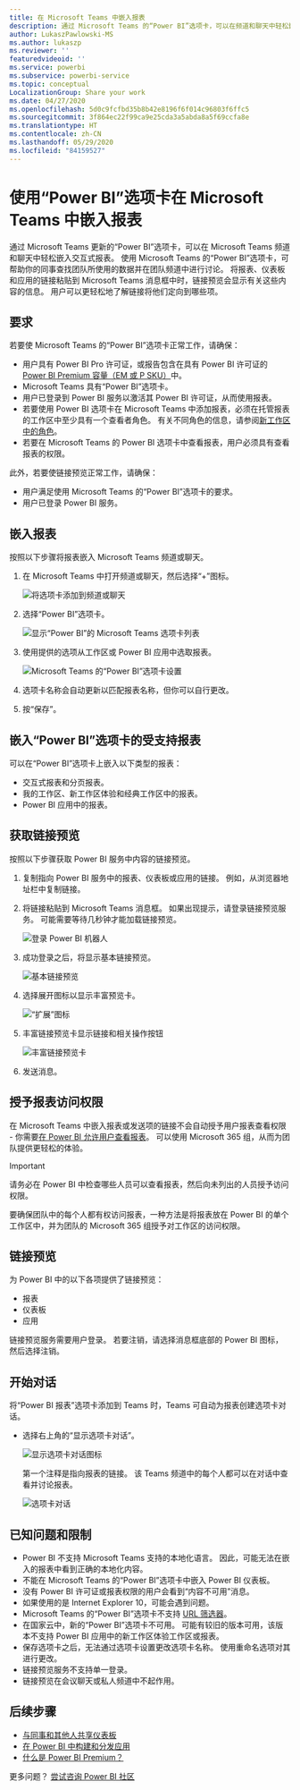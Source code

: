 ```yaml
---
title: 在 Microsoft Teams 中嵌入报表
description: 通过 Microsoft Teams 的“Power BI”选项卡，可以在频道和聊天中轻松嵌入交互式报表。
author: LukaszPawlowski-MS
ms.author: lukaszp
ms.reviewer: ''
featuredvideoid: ''
ms.service: powerbi
ms.subservice: powerbi-service
ms.topic: conceptual
LocalizationGroup: Share your work
ms.date: 04/27/2020
ms.openlocfilehash: 5d0c9fcfbd35b8b42e8196f6f014c96803f6ffc5
ms.sourcegitcommit: 3f864ec22f99ca9e25cda3a5abda8a5f69ccfa8e
ms.translationtype: HT
ms.contentlocale: zh-CN
ms.lasthandoff: 05/29/2020
ms.locfileid: "84159527"
---
```

# <a name="embed-reports-in-microsoft-teams-with-the-power-bi-tab"></a>使用“Power BI”选项卡在 Microsoft Teams 中嵌入报表

通过 Microsoft Teams 更新的“Power BI”选项卡，可以在 Microsoft Teams 频道和聊天中轻松嵌入交互式报表。 使用 Microsoft Teams 的“Power BI”选项卡，可帮助你的同事查找团队所使用的数据并在团队频道中进行讨论。  将报表、仪表板和应用的链接粘贴到 Microsoft Teams 消息框中时，链接预览会显示有关这些内容的信息。 用户可以更轻松地了解链接将他们定向到哪些项。

## <a name="requirements"></a>要求

若要使 Microsoft Teams 的“Power BI”选项卡正常工作，请确保：

- 用户具有 Power BI Pro 许可证，或报告包含在具有 Power BI 许可证的 [Power BI Premium 容量（EM 或 P SKU）](../admin/service-premium-what-is.md)中。
- Microsoft Teams 具有“Power BI”选项卡。
- 用户已登录到 Power BI 服务以激活其 Power BI 许可证，从而使用报表。
- 若要使用 Power BI 选项卡在 Microsoft Teams 中添加报表，必须在托管报表的工作区中至少具有一个查看者角色。 有关不同角色的信息，请参阅[新工作区中的角色](service-new-workspaces.md#roles-in-the-new-workspaces)。
- 若要在 Microsoft Teams 的 Power BI 选项卡中查看报表，用户必须具有查看报表的权限。

此外，若要使链接预览正常工作，请确保：
- 用户满足使用 Microsoft Teams 的“Power BI”选项卡的要求。
- 用户已登录 Power BI 服务。 


## <a name="embed-your-report"></a>嵌入报表

按照以下步骤将报表嵌入 Microsoft Teams 频道或聊天。

1. 在 Microsoft Teams 中打开频道或聊天，然后选择“+”图标。

    ![将选项卡添加到频道或聊天](media/service-embed-report-microsoft-teams/service-embed-report-microsoft-teams-add.png)

2. 选择“Power BI”选项卡。

    ![显示“Power BI”的 Microsoft Teams 选项卡列表](media/service-embed-report-microsoft-teams/service-embed-report-microsoft-teams-tab.png)

3. 使用提供的选项从工作区或 Power BI 应用中选取报表。

    ![Microsoft Teams 的“Power BI”选项卡设置](media/service-embed-report-microsoft-teams/service-embed-report-microsoft-teams-tab-settings.png)

4. 选项卡名称会自动更新以匹配报表名称，但你可以自行更改。 

5. 按“保存”。

## <a name="supported-reports-for-embedding-the-power-bi-tab"></a>嵌入“Power BI”选项卡的受支持报表
可以在“Power BI”选项卡上嵌入以下类型的报表：

- 交互式报表和分页报表。
- 我的工作区、新工作区体验和经典工作区中的报表。
- Power BI 应用中的报表。

## <a name="get-a-link-preview"></a>获取链接预览

按照以下步骤获取 Power BI 服务中内容的链接预览。

1. 复制指向 Power BI 服务中的报表、仪表板或应用的链接。 例如，从浏览器地址栏中复制链接。

2. 将链接粘贴到 Microsoft Teams 消息框。 如果出现提示，请登录链接预览服务。 可能需要等待几秒钟才能加载链接预览。

    ![登录 Power BI 机器人](media/service-embed-report-microsoft-teams/service-teams-link-preview-sign-in-needed.png)

3. 成功登录之后，将显示基本链接预览。

    ![基本链接预览](media/service-embed-report-microsoft-teams/service-teams-link-preview-basic.png)

4. 选择展开图标以显示丰富预览卡。

    ![“扩展”图标](media/service-embed-report-microsoft-teams/service-teams-link-preview-expand-icon.png)

5. 丰富链接预览卡显示链接和相关操作按钮

    ![丰富链接预览卡](media/service-embed-report-microsoft-teams/service-teams-link-preview-nice-card.png)

6. 发送消息。



## <a name="grant-access-to-reports"></a>授予报表访问权限

在 Microsoft Teams 中嵌入报表或发送项的链接不会自动授予用户报表查看权限 - 你需要[在 Power BI 允许用户查看报表](service-share-dashboards.md)。 可以使用 Microsoft 365 组，从而为团队提供更轻松的体验。

> [!IMPORTANT]
> 请务必在 Power BI 中检查哪些人员可以查看报表，然后向未列出的人员授予访问权限。

要确保团队中的每个人都有权访问报表，一种方法是将报表放在 Power BI 的单个工作区中，并为团队的 Microsoft 365 组授予对工作区的访问权限。

## <a name="link-previews"></a>链接预览 

为 Power BI 中的以下各项提供了链接预览：
- 报表
- 仪表板
- 应用

链接预览服务需要用户登录。 若要注销，请选择消息框底部的 Power BI 图标，然后选择注销。

## <a name="start-a-conversation"></a>开始对话

将“Power BI 报表”选项卡添加到 Teams 时，Teams 可自动为报表创建选项卡对话。 

- 选择右上角的“显示选项卡对话”。

    ![显示选项卡对话图标](media/service-embed-report-microsoft-teams/power-bi-teams-conversation-icon.png)

    第一个注释是指向报表的链接。 该 Teams 频道中的每个人都可以在对话中查看并讨论报表。

    ![选项卡对话](media/service-embed-report-microsoft-teams/power-bi-teams-conversation-tab.png)

## <a name="known-issues-and-limitations"></a>已知问题和限制

- Power BI 不支持 Microsoft Teams 支持的本地化语言。 因此，可能无法在嵌入的报表中看到正确的本地化内容。
- 不能在 Microsoft Teams 的“Power BI”选项卡中嵌入 Power BI 仪表板。
- 没有 Power BI 许可证或报表权限的用户会看到“内容不可用”消息。
- 如果使用的是 Internet Explorer 10，可能会遇到问题。 <!--You can look at the [browsers support for Power BI](../consumer/end-user-browsers.md) and for [Microsoft 365](https://products.office.com/office-system-requirements#Browsers-section). -->
- Microsoft Teams 的“Power BI”选项卡不支持 [URL 筛选器](service-url-filters.md)。
- 在国家云中，新的“Power BI”选项卡不可用。 可能有较旧的版本可用，该版本不支持 Power BI 应用中的新工作区体验工作区或报表。 
- 保存选项卡之后，无法通过选项卡设置更改选项卡名称。 使用重命名选项对其进行更改。
- 链接预览服务不支持单一登录。
- 链接预览在会议聊天或私人频道中不起作用。

## <a name="next-steps"></a>后续步骤
- [与同事和其他人共享仪表板](service-share-dashboards.md)  
- [在 Power BI 中构建和分发应用](service-create-distribute-apps.md)  
- [什么是 Power BI Premium？](../admin/service-premium-what-is.md)

更多问题？ [尝试咨询 Power BI 社区](https://community.powerbi.com/)
